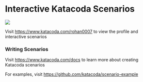 # Interactive Katacoda Scenarios

[![](http://shields.katacoda.com/katacoda/rohan0007/count.svg)](https://www.katacoda.com/rohan0007 "Get your profile on Katacoda.com")

Visit https://www.katacoda.com/rohan0007 to view the profile and interactive scenarios

### Writing Scenarios
Visit https://www.katacoda.com/docs to learn more about creating Katacoda scenarios

For examples, visit https://github.com/katacoda/scenario-example
